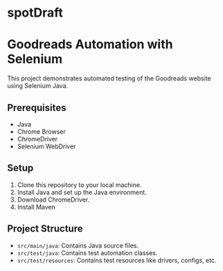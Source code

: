 # spotDraft
# Goodreads Automation with Selenium

This project demonstrates automated testing of the Goodreads website using Selenium Java.

## Prerequisites

- Java 
- Chrome Browser
- ChromeDriver
- Selenium WebDriver 

## Setup

1. Clone this repository to your local machine.
2. Install Java and set up the Java environment.
3. Download ChromeDriver.
4. Install Maven

## Project Structure

- `src/main/java`: Contains Java source files.
- `src/test/java`: Contains test automation classes.
- `src/test/resources`: Contains test resources like drivers, configs, etc.

